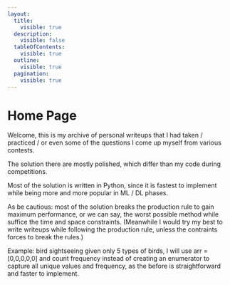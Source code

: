 ```yaml
---
layout:
  title:
    visible: true
  description:
    visible: false
  tableOfContents:
    visible: true
  outline:
    visible: true
  pagination:
    visible: true
---
```


# Home Page

Welcome, this is my archive of personal writeups that I had taken / practiced / or even some of the questions I come up myself from various contests.

The solution there are mostly polished, which differ than my code during competitions.

Most of the solution is written in Python, since it is fastest to implement while being more and more popular in ML / DL phases.

As be cautious: most of the solution breaks the production rule to gain maximum performance, or we can say, the worst possible method while suffice the time and space constraints. (Meanwhile I would try my best to write writeups while following the production rule, unless the contraints forces to break the rules.)

Example: bird sightseeing given only 5 types of birds, I will use arr = \[0,0,0,0,0] and count frequency instead of creating an enumerator to capture all unique values and frequency, as the before is straightforward and faster to implement.
